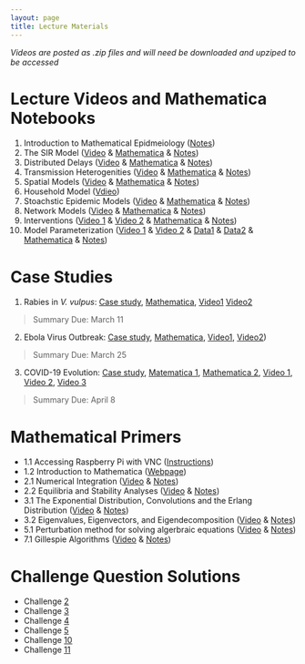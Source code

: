 ```yaml
---
layout: page
title: Lecture Materials
---
```

*Videos are posted as .zip files and will need be downloaded and upziped to be accessed*

# Lecture Videos and Mathematica Notebooks
1. Introduction to Mathematical Epidmeiology ([Notes](https://storage.googleapis.com/math496/Notes/Lecture1_Notes.pdf))
2. The SIR Model ([Video](https://storage.googleapis.com/math496/Videos/Lecture2_1_14.mp4.zip) & [Mathematica](https://storage.googleapis.com/math496/Mathematica/Lecture2_SIR.nb) & [Notes](https://storage.googleapis.com/math496/Notes/Lecture2_Notes.pdf)) 
3. Distributed Delays ([Video](https://storage.googleapis.com/math496/Videos/Lecture3_1_18.mp4.zip) & [Mathematica](https://storage.googleapis.com/math496/Mathematica/Lecture3_Delays.nb) & [Notes](https://storage.googleapis.com/math496/Notes/Lecture3_Notes.pdf))
4. Transmission Heterogenities ([Video](https://storage.googleapis.com/math496/Videos/Lecture4_1_21.mp4.zip) & [Mathematica](https://storage.googleapis.com/math496/Mathematica/Lecture4_RiskStructure.nb) & [Notes](https://storage.googleapis.com/math496/Notes/Lecture4_Notes.pdf))
5. Spatial Models ([Video](https://storage.googleapis.com/math496/Videos/Lecture5_1_25.mp4.zip) & [Mathematica](https://storage.googleapis.com/math496/Mathematica/Lecture5_Metapopulation.nb) & [Notes](https://storage.googleapis.com/math496/Notes/Lecture5_Notes.pdf))
6. Household Model ([Vdieo](https://storage.googleapis.com/math496/Videos/Lecture6_1_28.mp4.zip))
7. Stoachstic Epidemic Models ([Video](https://storage.googleapis.com/math496/Videos/Lecture7_2_1.mp4.zip) & [Mathematica](https://storage.googleapis.com/math496/Mathematica/Lecture7_StocahsticEpidemic.nb) & [Notes](https://storage.googleapis.com/math496/Notes/Lecture7_Notes.pdf))
8. Network Models ([Video](https://storage.googleapis.com/math496/Videos/Lecture8_2_4.mp4.zip) & [Mathematica](https://storage.googleapis.com/math496/Mathematica/Lecture8_Network.nb) & [Notes](https://storage.googleapis.com/math496/Notes/Lecture8_Notes.pdf))
9. Interventions ([Video 1](https://storage.googleapis.com/math496/Videos/Lecture9_2_8.mp4.zip) & [Video 2](https://storage.googleapis.com/math496/Videos/Lecture10_2_11.mp4.zip) & [Mathematica](https://storage.googleapis.com/math496/Mathematica/Lecture9_VaccinationProgram.nb) & [Notes](https://storage.googleapis.com/math496/Notes/Lecture9_10_Notes.pdf))
10. Model Parameterization ([Video 1](https://storage.googleapis.com/math496/Videos/Lecture11_2_15.mp4.zip) & [Video 2](https://storage.googleapis.com/math496/Videos/Lecture12_2_18.mp4.zip) & [Data1](https://storage.googleapis.com/math496/Notes/Infleunza2018.csv) & [Data2](https://storage.googleapis.com/math496/Notes/daily-covid-cases-deaths.csv) & [Mathematica](https://storage.googleapis.com/math496/Mathematica/Lecture11_Parameterization.nb) & [Notes](https://storage.googleapis.com/math496/Notes/Lecture12_Notes.pdf))

# Case Studies
1. Rabies in *V. vulpus*: [Case study](https://storage.googleapis.com/math496/Notes/CaseStudy_1.pdf), [Mathematica](https://storage.googleapis.com/math496/Mathematica/CaseStudy_1.nb), [Video1](https://storage.googleapis.com/math496/Videos/Lecture13_3_1.mp4.zip) [Video2](https://storage.googleapis.com/math496/Videos/Lecture14_3_4.mp4.zip)
> Summary Due: March 11
2. Ebola Virus Outbreak: [Case study](https://storage.googleapis.com/math496/Notes/CaseStudy_2.pdf), [Mathematica](https://storage.googleapis.com/math496/Mathematica/CaseStudy_2.nb), [Video1](https://storage.googleapis.com/math496/Videos/Lecture16_3_11.mp4.zip), [Video2](https://storage.googleapis.com/math496/Videos/Lecture17_3_17.mp4.zip)) 
> Summary Due: March 25
3. COVID-19 Evolution: [Case study](https://storage.googleapis.com/math496/Notes/CaseStudy_3.pdf), [Matematica 1](https://storage.googleapis.com/math496/Mathematica/CaseStudy_3.nb), [Mathematica 2](https://storage.googleapis.com/math496/Mathematica/SelectionSIR.nb), [Video 1](https://storage.googleapis.com/math496/Videos/Lecture18_3_18.mp4), [Video 2](https://storage.googleapis.com/math496/Videos/Lecture19_3_22.mp4.zip), [Video 3](https://storage.googleapis.com/math496/Videos/Lecture20_3_26.mp4.zip)
> Summary Due: April 8

# Mathematical Primers
* 1.1 Accessing Raspberry Pi with VNC ([Instructions](https://storage.googleapis.com/math496/VNC_Access.docx))
* 1.2 Introduction to Mathematica ([Webpage](https://www.wolfram.com/language/fast-introduction-for-math-students/en///)) 
* 2.1 Numerical Integration ([Video](https://storage.googleapis.com/math496/Videos/Primer2_1.mp4.zip) & [Notes](https://storage.googleapis.com/math496/Notes/Primer2.1_Notes.pdf))
* 2.2 Equilibria and Stability Analyses ([Video](https://storage.googleapis.com/math496/Videos/Primer2_2.mp4.zip) & [Notes](https://storage.googleapis.com/math496/Notes/Primer2.2_Notes.pdf))
* 3.1 The Exponential Distribution, Convolutions and the Erlang Distribution ([Video](https://storage.googleapis.com/math496/Videos/Primer3_1.mp4.zip) & [Notes](https://storage.googleapis.com/math496/Notes/Primer3.1_Notes.pdf))
* 3.2 Eigenvalues, Eigenvectors, and Eigendecomposition ([Video](https://storage.googleapis.com/math496/Videos/Primer3_2.mp4.zip) & [Notes](https://storage.googleapis.com/math496/Notes/Primer3.2_Notes.pdf))
* 5.1 Perturbation method for solving algerbraic equations ([Video](https://storage.googleapis.com/math496/Videos/Primer5_1.mp4.zip) & [Notes](https://storage.googleapis.com/math496/Notes/Primer5.1_Notes.pdf))
* 7.1 Gillespie Algorithms ([Video](https://storage.googleapis.com/math496/Videos/Primer7_1.mp4.zip) & [Notes](https://storage.googleapis.com/math496/Notes/Primer7.1_Notes.pdf))
 
# Challenge Question Solutions
* Challenge [2](https://storage.googleapis.com/math496/Mathematica/Solutions_Challenge_2.nb) 
* Challenge [3](https://storage.googleapis.com/math496/Mathematica/Solutions_Challenge_3.nb)
* Challenge [4](https://storage.googleapis.com/math496/Mathematica/Solutions_Challenge_4.nb)
* Challenge [5](https://storage.googleapis.com/math496/Mathematica/Solutions_Challenge_5.nb)
* Challenge [10](https://storage.googleapis.com/math496/Mathematica/Solutions_Challenge_10.nb)
* Challenge [11](https://storage.googleapis.com/math496/Mathematica/Solutions_Challenge_11.nb)
